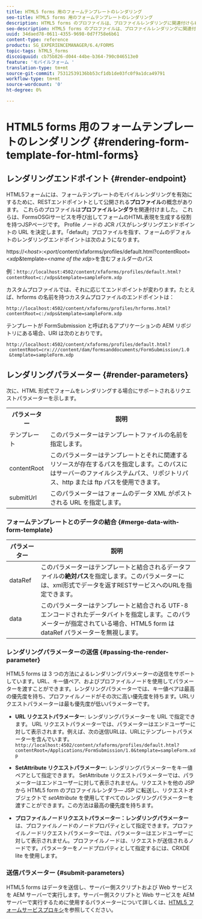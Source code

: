 ```yaml
---
title: HTML5 forms 用のフォームテンプレートのレンダリング
seo-title: HTML5 forms 用のフォームテンプレートのレンダリング
description: HTML5 forms のプロファイルは、プロファイルレンダリングに関連付けられています。プロファイルレンダラーは Forms OSGi サービスを呼び出すことでフォームの HTML 表現を生成する役割を持つ JSP ページです。
seo-description: HTML5 forms のプロファイルは、プロファイルレンダリングに関連付けられています。プロファイルレンダラーは Forms OSGi サービスを呼び出すことでフォームの HTML 表現を生成する役割を持つ JSP ページです。
uuid: 34daed78-0611-4355-9698-0d7f758e6b61
content-type: reference
products: SG_EXPERIENCEMANAGER/6.4/FORMS
topic-tags: hTML5_forms
discoiquuid: cb75b826-d044-44be-b364-790c046513e0
feature: 'モバイルフォーム '
translation-type: tm+mt
source-git-commit: 75312539136bb53cf1db1de03fc0f9a1dca49791
workflow-type: tm+mt
source-wordcount: '0'
ht-degree: 0%

---
```



# HTML5 forms 用のフォームテンプレートのレンダリング {#rendering-form-template-for-html-forms}

## レンダリングエンドポイント {#render-endpoint}

HTML5フォームには、フォームテンプレートのモバイルレンダリングを有効にするために、RESTエンドポイントとして公開される&#x200B;**プロファイル**&#x200B;の概念があります。 これらのプロファイルは&#x200B;**プロファイルレンダラ**&#x200B;を関連付けました。 これらは、FormsOSGiサービスを呼び出してフォームのHTML表現を生成する役割を持つJSPページです。 Profile ノードの JCR パスがレンダリングエンドポイントの URL を決定します。「default」プロファイルを指す、フォームのデフォルトのレンダリングエンドポイントは次のようになります。

https://&lt;*host*>:&lt;*port*/content/xfaforms/profiles/default.html?contentRoot=&lt;*xdp*&amp;template=&lt;*name of the xdp*>を含むフォルダーのパス

例：`http://localhost:4502/content/xfaforms/profiles/default.html?contentRoot=c:/xdps&template=sampleForm.xdp`

カスタムプロファイルでは、それに応じてエンドポイントが変わります。たとえば、hrforms の名前を持つカスタムプロファイルのエンドポイントは：

`http://localhost:4502/content/xfaforms/profiles/hrforms.html?contentRoot=c:/xdps&template=sampleForm.xdp`

テンプレートが FormSubmission と呼ばれるアプリケーションの AEM リポジトリにある場合、URI は次のとおりです。

```
http://localhost:4502/content/xfaforms/profiles/default.html?
 contentRoot=crx:///content/dam/formsanddocuments/FormSubmission/1.0
 &template=sampleForm.xdp
```

## レンダリングパラメーター {#render-parameters}

次に、HTML 形式でフォームをレンダリングする場合にサポートされるリクエストパラメーターを示します。

<table> 
 <tbody> 
  <tr> 
   <th><strong>パラメーター </strong></th> 
   <th><strong>説明</strong></th> 
  </tr> 
  <tr> 
   <td>テンプレート<br /> </td> 
   <td>このパラメーターはテンプレートファイルの名前を指定します。<br /> </td> 
  </tr> 
  <tr> 
   <td>contentRoot<br /> </td> 
   <td>このパラメーターはテンプレートとそれに関連するリソースが存在するパスを指定します。このパスにはサーバーのファイルシステムパス、リポジトリパス、http または ftp パスを使用できます。<br /> </td> 
  </tr> 
  <tr> 
   <td>submitUrl<br /> </td> 
   <td>このパラメーターはフォームのデータ XML がポストされる URL を指定します。<br /> </td> 
  </tr> 
 </tbody> 
</table>

### フォームテンプレートとのデータの結合  {#merge-data-with-form-template}

| パラメーター | 説明 |
|---|---|
| dataRef | このパラメーターはテンプレートと結合されるデータファイルの&#x200B;**絶対パス**&#x200B;を指定します。このパラメーターには、xml形式でデータを返すRESTサービスへのURLを指定できます。 |
| data | このパラメーターはテンプレートと結合される UTF-8 エンコードされたデータバイトを指定します。このパラメーターが指定されている場合、HTML5 form は dataRef パラメーターを無視します。 |

### レンダリングパラメーターの送信  {#passing-the-render-parameter}

HTML5 forms は 3 つの方法によるレンダリングパラメーターの送信をサポートしています。URL、キー値ペア、およびプロファイルノードを使用してパラメーターを渡すことができます。レンダリングパラメーターでは、キー値ペアは最高の優先度を持ち、プロファイルノードがその次に高い優先度を持ちます。URLリクエストパラメーターは最も優先度が低いパラメーターです。

* **URL リクエストパラメーター**: レンダリングパラメーターを URL で指定できます。 URL リクエストパラメーターでは、パラメーターはエンドユーザーに対して表示されます。例えば、次の送信URLは、URLにテンプレートパラメーターを含んでいます。`http://localhost:4502/content/xfaforms/profiles/default.html?contentRoot=/Applications/FormSubmission/1.0&template=sampleForm.xdp`

* **SetAttribute リクエストパラメーター**: レンダリングパラメーターをキー値ペアとして指定できます。 SetAttribute リクエストパラメーターでは、パラメーターはエンドユーザーに対して表示されません。リクエストを他の JSP から HTML5 form のプロファイルレンダラ― JSP に転送し、リクエストオブジェクトで *setAttribute* を使用してすべてのレンダリングパラメーターを渡すことができます。この方法は最高の優先度を持ちます。

* **プロファイルノードリクエストパラメーター：レンダリングパラメーター** は、プロファイルノードのノードプロパティとして指定できます。プロファイルノードリクエストパラメーターでは、パラメーターはエンドユーザーに対して表示されません。プロファイルノードは、リクエストが送信されるノードです。パラメーターをノードプロパティとして指定するには、CRXDE lite を使用します。

### 送信パラメーター  {#submit-parameters}

HTML5 forms はデータを送信し、サーバー側スクリプトおよび Web サービスを AEM サーバーで実行します。サーバー側スクリプトと Web サービスを AEM サーバーで実行するために使用するパラメーターについて詳しくは、[HTML5 フォームサービスプロキシ](/help/forms/using/service-proxy.md)を参照してください。
